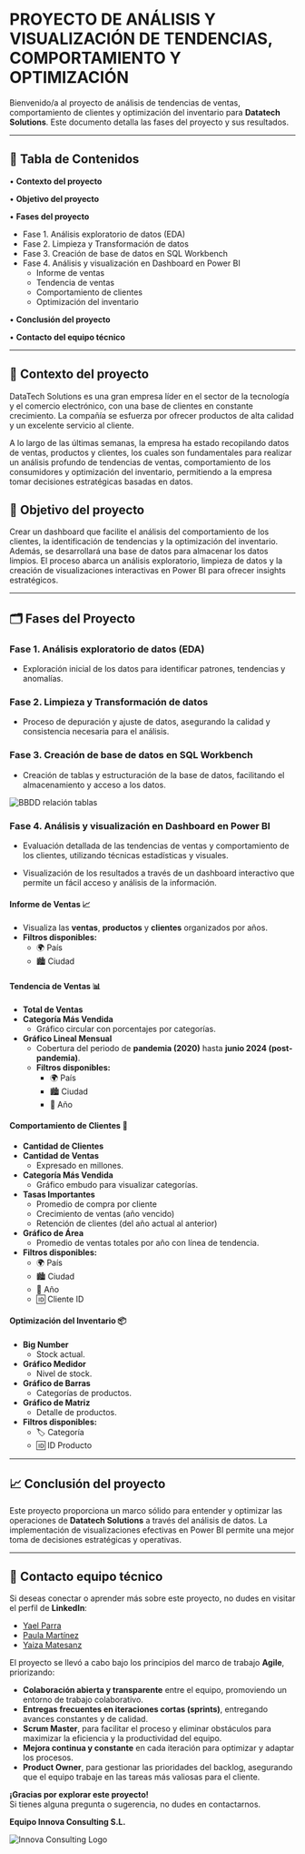 # **PROYECTO DE ANÁLISIS Y VISUALIZACIÓN DE TENDENCIAS, COMPORTAMIENTO Y OPTIMIZACIÓN**

Bienvenido/a al proyecto de análisis de tendencias de ventas, comportamiento de clientes y optimización del inventario para **Datatech Solutions**. Este documento detalla las fases del proyecto y sus resultados.

---

## **📌 Tabla de Contenidos**

• **Contexto del proyecto**

• **Objetivo del proyecto**

• **Fases del proyecto**  
   * Fase 1. Análisis exploratorio de datos (EDA)  
   * Fase 2. Limpieza y Transformación de datos  
   * Fase 3. Creación de base de datos en SQL Workbench  
   * Fase 4. Análisis y visualización en Dashboard en Power BI  
     * Informe de ventas  
     * Tendencia de ventas  
     * Comportamiento de clientes  
     * Optimización del inventario  

• **Conclusión del proyecto**  

• **Contacto del equipo técnico** 

---

## **📄 Contexto del proyecto**

DataTech Solutions es una gran empresa líder en el sector de la tecnología y el comercio electrónico, con una base de clientes en constante crecimiento. La compañía se esfuerza por ofrecer productos de alta calidad y un excelente servicio al cliente.

A lo largo de las últimas semanas, la empresa ha estado recopilando datos de ventas, productos y clientes, los cuales son fundamentales para realizar un análisis profundo de tendencias de ventas, comportamiento de los consumidores y optimización del
inventario, permitiendo a la empresa tomar decisiones estratégicas basadas en datos.

## **🎯 Objetivo del proyecto**

Crear un dashboard que facilite el análisis del comportamiento de los clientes, la identificación de tendencias y la optimización del inventario. Además, se desarrollará una base de datos para almacenar los datos limpios. El proceso abarca un análisis exploratorio, limpieza de datos y la creación de visualizaciones interactivas en Power BI para ofrecer insights estratégicos.

---

## **🗂️ Fases del Proyecto**

### **Fase 1. Análisis exploratorio de datos (EDA)**

* Exploración inicial de los datos para identificar patrones, tendencias y anomalías.

### **Fase 2. Limpieza y Transformación de datos**

* Proceso de depuración y ajuste de datos, asegurando la calidad y consistencia necesaria para el análisis.

### **Fase 3. Creación de base de datos en SQL Workbench**

* Creación de tablas y estructuración de la base de datos, facilitando el almacenamiento y acceso a los datos.  
    
![BBDD relación tablas](https://github.com/Paulamc1695/adalab_data_analytics_proyectos/blob/main/modulo_4_visualizacion_datos_powerbi/image.png)

### **Fase 4. Análisis y visualización en Dashboard en Power BI**

* Evaluación detallada de las tendencias de ventas y comportamiento de los clientes, utilizando técnicas estadísticas y visuales.

* Visualización de los resultados a través de un dashboard interactivo que permite un fácil acceso y análisis de la información.

#### **Informe de Ventas 📈**

* Visualiza las **ventas**, **productos** y **clientes** organizados por años.  
* **Filtros disponibles:**  
  * 🌍 País  
  * 🏙️ Ciudad

#### **Tendencia de Ventas 📊**

* **Total de Ventas**  
* **Categoría Más Vendida**  
  * Gráfico circular con porcentajes por categorías.  
* **Gráfico Lineal Mensual**  
  * Cobertura del periodo de **pandemia (2020)** hasta **junio 2024 (post-pandemia)**.  
  * **Filtros disponibles:**  
    * 🌍 País  
    * 🏙️ Ciudad  
    * 📅 Año

#### **Comportamiento de Clientes 👥**

* **Cantidad de Clientes**  
* **Cantidad de Ventas**  
  * Expresado en millones.  
* **Categoría Más Vendida**  
  * Gráfico embudo para visualizar categorías.  
* **Tasas Importantes**  
  * Promedio de compra por cliente  
  * Crecimiento de ventas (año vencido)  
  * Retención de clientes (del año actual al anterior)  
* **Gráfico de Área**  
  * Promedio de ventas totales por año con línea de tendencia.  
* **Filtros disponibles:**  
  * 🌍 País  
  * 🏙️ Ciudad  
  * 📅 Año  
  * 🆔 Cliente ID

#### **Optimización del Inventario 📦**

* **Big Number**  
  * Stock actual.  
* **Gráfico Medidor**  
  * Nivel de stock.  
* **Gráfico de Barras**  
  * Categorías de productos.  
* **Gráfico de Matriz**  
  * Detalle de productos.  
* **Filtros disponibles:**  
  * 🏷️ Categoría  
  * 🆔 ID Producto

---

## **📈 Conclusión del proyecto**

Este proyecto proporciona un marco sólido para entender y optimizar las operaciones de **Datatech Solutions** a través del análisis de datos. La implementación de visualizaciones efectivas en Power BI permite una mejor toma de decisiones estratégicas y operativas.

---

## 📱 **Contacto equipo técnico**
Si deseas conectar o aprender más sobre este proyecto, no dudes en visitar el perfil de **LinkedIn**: 

- [Yael Parra](https://www.linkedin.com/in/yael-parra/)  
- [Paula Martínez](https://www.linkedin.com/in/paulamartinezcantero/)  
- [Yaiza Matesanz](https://www.linkedin.com/in/yaiza-matesanz-aviles/) 


El proyecto se llevó a cabo bajo los principios del marco de trabajo **Agile**, priorizando: 

- **Colaboración abierta y transparente** entre el equipo, promoviendo un entorno de trabajo colaborativo.
- **Entregas frecuentes en iteraciones cortas (sprints)**, entregando avances constantes y de calidad.
- **Scrum Master**, para facilitar el proceso y eliminar obstáculos para maximizar la eficiencia y la productividad del equipo.
- **Mejora continua y constante** en cada iteración para optimizar y adaptar los procesos.
- **Product Owner**, para gestionar las prioridades del backlog, asegurando que el equipo trabaje en las tareas más valiosas para el cliente.


**¡Gracias por explorar este proyecto!**  
Si tienes alguna pregunta o sugerencia, no dudes en contactarnos.

**Equipo Innova Consulting S.L.**

![Innova Consulting Logo](https://github.com/Paulamc1695/adalab_data_analytics_proyectos/blob/main/modulo_4_visualizacion_datos_powerbi/innova_consulting_circle_logo.png)
